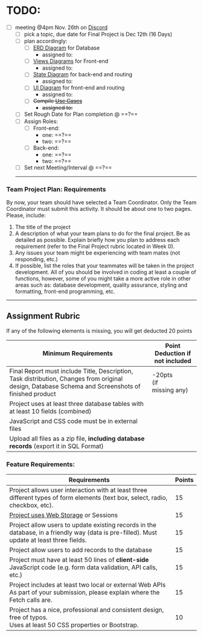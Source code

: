 # TODO:
- [ ] meeting @4pm Nov. 26th on [Discord](https://discord.gg/BMxRgARh)
  - [ ] pick a topic, due date for Final Project is Dec 12th (16 Days)
  - [ ] plan accordingly: 
    - [ ] [ERD Diagram](/docs/plan/diagram-ER.md) for Database
      - assigned to: 
    - [ ] [Views Diagrams](/docs/plan/diagram-views.md) for Front-end
      - assigned to:
    - [ ] [State Diagram](/docs/plan/diagram-State.md) for back-end and routing
      - assigned to:
    - [ ] [UI Diagram](/docs/plan/diagram-UI.md) for front-end and routing
      - assigned to:
    - [ ] ~~Compile [Use Cases](/docs/plan/plan-UseCases.md)~~
      - ~~assigned to:~~
  - [ ] Set Rough Date for Plan completion @ ==?==
  - [ ] Assign Roles:
    - [ ] Front-end:
      - one: ==?==
      - two: ==?==
    - [ ] Back-end:
      - one: ==?==
      - two: ==?==
  - [ ] Set next Meeting/Interval @ ==?==

  ---
### Team Project Plan: Requirements
By now, your team should have selected a Team Coordinator. Only the Team Coordinator must submit this activity.
It should be about one to two pages.
Please, include:

1) The title of the project
2) A description of what your team plans to do for the final project.
Be as detailed as possible. Explain briefly how you plan to address each requirement (refer to the Final Project rubric located in Week 0).
3) Any issues your team might be experiencing with team mates (not responding, etc.)
4) If possible, list the roles that your teammates will be taken in the project development. All of you should be involved in coding at least a couple of functions, however, some of you might take a more active role in other areas such as: database development, quality assurance, styling and formatting, front-end programming, etc.

---
## Assignment Rubric
If any of the following elements is missing, you will get deducted 20 points

| **Minimum Requirements**                                                                                                                           | **Point Deduction if not included** |
| -------------------------------------------------------------------------------------------------------------------------------------------------- | ----------------------------------- |
| Final Report must include Title, Description, Task distribution, Changes from original design, Database Schema and Screenshots of finished product | -20pts  <br>(if  <br>missing any)   |
| Project uses at least three database tables with at least 10 fields (combined)                                                                     |                                     |
| JavaScript and CSS code must be in external files                                                                                                  |                                     |
| Upload all files as a zip file, **including database records** (export it in SQL Format)                                                           |                                     |

### Feature Requirements:

| **Requirements**                                                                                                                           | **Points** |
| ------------------------------------------------------------------------------------------------------------------------------------------ | ---------- |
| Project allows user interaction with at least three different types of form elements (text box, select, radio, checkbox, etc).             | 15         |
| [Project uses Web Storage](https://www.w3schools.com/html/html5_webstorage.asp) or Sessions                                                | 15         |
| Project allow users to update existing records in the database, in a friendly way (data is pre-filled). Must update at least three fields. | 15         |
| Project allow users to add records to the database                                                                                         | 15         |
| Project must have at least 50 lines of **client-side** JavaScript code (e.g. form data validation, API calls, etc.)                        | 15         |
| Project includes at least two local or external Web APIs  <br>As part of your submission, please explain where the Fetch calls are.        | 15         |
| Project has a nice, professional and consistent design, free of typos.  <br>Uses at least 50 CSS properties or Bootstrap.                  | 10         |

